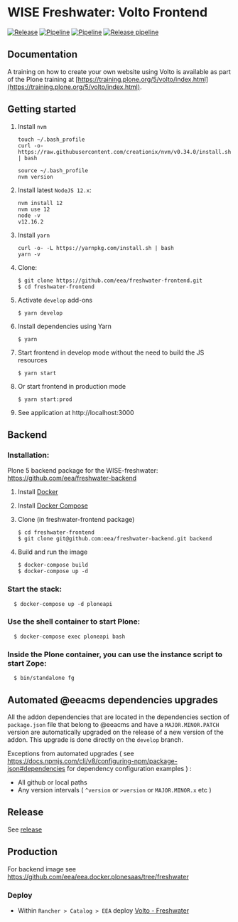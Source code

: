 # WISE Freshwater: Volto Frontend

[![Release](https://img.shields.io/github/v/release/eea/freshwater-frontend?sort=semver)](https://github.com/eea/freshwater-frontend/releases)
[![Pipeline](https://ci.eionet.europa.eu/buildStatus/icon?job=volto%2Ffreshwater-frontend%2Fmaster&subject=master)](https://ci.eionet.europa.eu/view/Github/job/volto/job/freshwater-frontend/job/master/lastBuild/display/redirect)
[![Pipeline](https://ci.eionet.europa.eu/buildStatus/icon?job=volto%2Ffreshwater-frontend%2Fdevelop&subject=develop)](https://ci.eionet.europa.eu/view/Github/job/volto/job/freshwater-frontend/job/develop/lastBuild/display/redirect)
[![Release pipeline](https://ci.eionet.europa.eu/buildStatus/icon?job=volto%2Ffreshwater-frontend%2F2.4.0&build=last&subject=release%20v2.4.0%20pipeline)](https://ci.eionet.europa.eu/view/Github/job/volto/job/freshwater-frontend/job/2.4.0/lastBuild/display/redirect/)

## Documentation

A training on how to create your own website using Volto is available as part of the Plone training at [https://training.plone.org/5/volto/index.html](https://training.plone.org/5/volto/index.html).

## Getting started

1.  Install `nvm`

        touch ~/.bash_profile
        curl -o- https://raw.githubusercontent.com/creationix/nvm/v0.34.0/install.sh | bash

        source ~/.bash_profile
        nvm version

1.  Install latest `NodeJS 12.x`:

        nvm install 12
        nvm use 12
        node -v
        v12.16.2

1.  Install `yarn`

        curl -o- -L https://yarnpkg.com/install.sh | bash
        yarn -v

1.  Clone:

        $ git clone https://github.com/eea/freshwater-frontend.git
        $ cd freshwater-frontend

1.  Activate `develop` add-ons

        $ yarn develop

1.  Install dependencies using Yarn

        $ yarn

1.  Start frontend in develop mode without the need to build the JS resources

        $ yarn start

1.  Or start frontend in production mode

        $ yarn start:prod

1.  See application at http://localhost:3000

## Backend

### Installation:

Plone 5 backend package for the WISE-freshwater: https://github.com/eea/freshwater-backend

1.  Install [Docker](https://docs.docker.com/install/)
1.  Install [Docker Compose](https://docs.docker.com/compose/install/)

1.  Clone (in freshwater-frontend package)

        $ cd freshwater-frontend
        $ git clone git@github.com:eea/freshwater-backend.git backend

1.  Build and run the image

        $ docker-compose build
        $ docker-compose up -d

### Start the stack:

```shell
  $ docker-compose up -d ploneapi
```

### Use the shell container to start Plone:

```shell
  $ docker-compose exec ploneapi bash
```

### Inside the Plone container, you can use the instance script to start Zope:

```shell
  $ bin/standalone fg
```

## Automated @eeacms dependencies upgrades

All the addon dependencies that are located in the dependencies section of `package.json` file that belong to @eeacms and have a `MAJOR.MINOR.PATCH` version are automatically upgraded on the release of a new version of the addon. This upgrade is done directly on the `develop` branch.

Exceptions from automated upgrades ( see https://docs.npmjs.com/cli/v8/configuring-npm/package-json#dependencies for dependency configuration examples ) :

- All github or local paths
- Any version intervals ( `^version` or `>version` or `MAJOR.MINOR.x` etc )

## Release

See [release](https://github.com/eea/ims-frontend/tree/master/RELEASE.md)

## Production

For backend image see https://github.com/eea/eea.docker.plonesaas/tree/freshwater

### Deploy

- Within `Rancher > Catalog > EEA` deploy [Volto - Freshwater](https://github.com/eea/eea.rancher.catalog/tree/master/templates/volto-freshwater)
